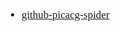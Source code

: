 <span  style="font-family: Simsun,serif; font-size: 17px; ">

- [github-picacg-spider](https://github.com/xutianyi1999/picacg-spider)

</span>